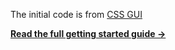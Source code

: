 The initial code is from [CSS GUI](https://components.ai/open-source/css-gui)

[**Read the full getting started guide &rarr;**](https://components.ai/open-source/css-gui/getting-started)
